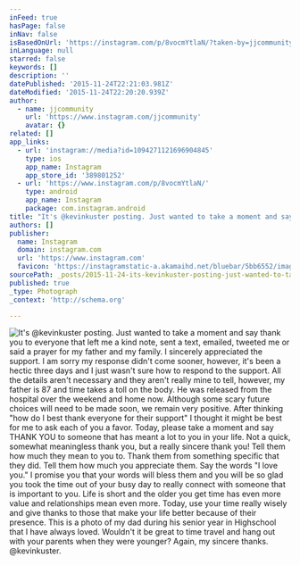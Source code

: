 ```yaml
---
inFeed: true
hasPage: false
inNav: false
isBasedOnUrl: 'https://instagram.com/p/8vocmYtlaN/?taken-by=jjcommunity'
inLanguage: null
starred: false
keywords: []
description: ''
datePublished: '2015-11-24T22:21:03.981Z'
dateModified: '2015-11-24T22:20:20.939Z'
author:
  - name: jjcommunity
    url: 'https://www.instagram.com/jjcommunity'
    avatar: {}
related: []
app_links:
  - url: 'instagram://media?id=1094271121696904845'
    type: ios
    app_name: Instagram
    app_store_id: '389801252'
  - url: 'https://www.instagram.com/p/8vocmYtlaN/'
    type: android
    app_name: Instagram
    package: com.instagram.android
title: "It's @kevinkuster posting. Just wanted to take a moment and say thank you to everyone that left me a kind note, sent a text, emailed, tweeted me or said a prayer for my father and my family. I sincerely appreciated the support. I am sorry my response didn't come sooner, however, it's been a hectic three days and I just wasn't sure how to respond to the support. All the details aren't necessary and they aren't really mine to tell, however, my father is 87 and time takes a toll on the body. He was released from the hospital over the weekend and home now. Although some scary future choices will need to be made soon, we remain very positive. After thinking \"how do I best thank everyone for their support\" I thought it might be best for me to ask each of you a favor. Today, please take a moment and say THANK YOU to someone that has meant a lot to you in your life. Not a quick, somewhat meaningless thank you, but a really sincere thank you! Tell them how much they mean to you to. Thank them from something specific that they did. Tell them how much you appreciate them. Say the words \"I love you.\" I promise you that your words will bless them and you will be so glad you took the time out of your busy day to really connect with someone that is important to you. Life is short and the older you get time has even more value and relationships mean even more. Today, use your time really wisely and give thanks to those that make your life better because of their presence. This is a photo of my dad during his senior year in Highschool that I have always loved. Wouldn't it be great to time travel and hang out with your parents when they were younger? Again, my sincere thanks. @kevinkuster."
authors: []
publisher:
  name: Instagram
  domain: instagram.com
  url: 'https://www.instagram.com'
  favicon: 'https://instagramstatic-a.akamaihd.net/bluebar/5bb6552/images/ico/favicon.ico'
sourcePath: _posts/2015-11-24-its-kevinkuster-posting-just-wanted-to-take-a-moment-and.md
published: true
_type: Photograph
_context: 'http://schema.org'

---
```

![It's @kevinkuster posting. Just wanted to take a moment and say thank you to everyone that left me a kind note, sent a text, emailed, tweeted me or said a prayer for my father and my family. I sincerely appreciated the support. I am sorry my response didn't come sooner, however, it's been a hectic three days and I just wasn't sure how to respond to the support. All the details aren't necessary and they aren't really mine to tell, however, my father is 87 and time takes a toll on the body. He was released from the hospital over the weekend and home now. Although some scary future choices will need to be made soon, we remain very positive. After thinking "how do I best thank everyone for their support" I thought it might be best for me to ask each of you a favor. Today, please take a moment and say THANK YOU to someone that has meant a lot to you in your life. Not a quick, somewhat meaningless thank you, but a really sincere thank you! Tell them how much they mean to you to. Thank them from something specific that they did. Tell them how much you appreciate them. Say the words "I love you." I promise you that your words will bless them and you will be so glad you took the time out of your busy day to really connect with someone that is important to you. Life is short and the older you get time has even more value and relationships mean even more. Today, use your time really wisely and give thanks to those that make your life better because of their presence. This is a photo of my dad during his senior year in Highschool that I have always loved. Wouldn't it be great to time travel and hang out with your parents when they were younger? Again, my sincere thanks. @kevinkuster.](https://scontent.cdninstagram.com/hphotos-xaf1/t51.2885-15/e35/12106117_624352434373502_1865788667_n.jpg)